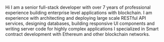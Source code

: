 Hi I am a senior full-stack developer with over 7 years of professional experience building enterprise level applications with blockchain.
I am experience with architecting and deploying large scale RESTful API services, designing databases, building responsive UI components and 
writing server code for highly complex applications
I specialized in Smart contract development with Ethereum and other blockchain networks.
